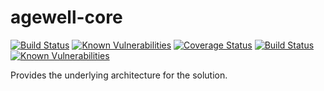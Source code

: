 # agewell-core

[![Build Status](https://travis-ci.org/AgeWell/agewell-core.svg?branch=master)](https://travis-ci.org/AgeWell/agewell-core) [![Known Vulnerabilities](https://snyk.io/test/github/agewell/agewell-core/badge.svg)](https://snyk.io/test/github/agewell/agewell-core) [![Coverage Status](https://coveralls.io/repos/github/AgeWell/agewell-core/badge.svg?branch=master)](https://coveralls.io/github/AgeWell/agewell-core?branch=master)
[![Build Status](https://travis-ci.org/AgeWell/agewell-core.svg?branch=master)](https://travis-ci.org/AgeWell/agewell-core) [![Known Vulnerabilities](https://snyk.io/test/github/agewell/agewell-core/badge.svg)](https://snyk.io/test/github/agewell/agewell-core) 

Provides the underlying architecture for the solution.
